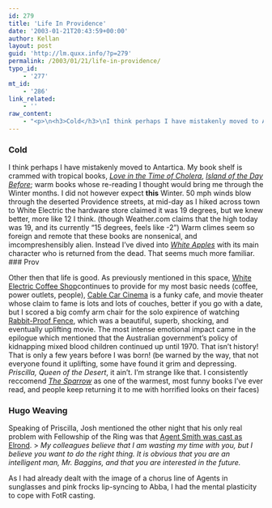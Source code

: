 ```yaml
---
id: 279
title: 'Life In Providence'
date: '2003-01-21T20:43:59+00:00'
author: Kellan
layout: post
guid: 'http://lm.quxx.info/?p=279'
permalink: /2003/01/21/life-in-providence/
typo_id:
    - '277'
mt_id:
    - '286'
link_related:
    - ''
raw_content:
    - "<p>\n<h3>Cold</h3>\nI think perhaps I have mistakenly moved to Antartica.  My book shelf is crammed\nwith tropical books, \n<a href=\\\"http://allconsuming.net/item.cgi?isbn=0394561619\\\"><cite>Love in the Time of Cholera</cite></a>, \n<a href=\\\"http://allconsuming.net/item.cgi?isbn=0140259198\\\"><cite>Island of\nthe Day Before</cite></a>; warm books whose re-reading I thought would bring me\nthrough the Winter months.  I did not however expect <b>this</b> Winter.  50 mph\nwinds blow through the deserted Providence streets, at mid-day as I hiked across\ntown to White Electric the hardware store claimed it was 19 degrees, but we knew\nbetter, more like 12 I think. (though  Weather.com claims that the high today was 19, and its currently \\\"15 degrees, feels like -2\\\")   Warm climes seem so foreign and remote that these books are nonsenical, and imcompreshensibly alien.  Instead I\\'ve dived into \n<a href=\\\"http://allconsuming.net/item.cgi?isbn=0765303884\\\"><cite>White Apples</cite></a> with its main character who is returned from the dead.  That seems much more familiar.\n</p>\n<p>\n<h3>Prov</h3>\nOther then that life is good.  As previously mentioned in this space, <a\nhref=\\\"http://www.as220.org/goulis/whitelec.html\\\">White Electric Coffee Shop</a>\ncontinues to provide for my most basic needs (coffee, power outlets, people), <a href=\\\"http://www.cablecarcinema.com/\\\">Cable\nCar Cinema</a> is a funky cafe, and movie theater whose claim to fame is lots\nand lots of couches, better if you go with a date, but I scored a big comfy arm\nchair for the solo expirence of watching <a\nhref=\\\"http://www.rabbitprooffence.com.au/\\\">Rabbit-Proof Fence</a>, which was a\nbeautiful, superb, shocking, and eventually uplifting movie.  The most intense emotional impact\ncame in the epilogue which mentioned that the Australian government\\'s policy of\nkidnapping mixed blood children continued up until 1970.  That isn\\'t history! \nThat is only a few years before I was born! (be warned by the way, that not\neveryone found it uplifting, some have found it grim and depressing.  <cite>Priscilla, Queen of the Desert</cite>, it ain\\'t.  I\\'m\nstrange like that.  I consistently reccomend \n<a href=\\\"http://allconsuming.net/item.cgi?isbn=0449912558\\\"><cite>The Sparrow</cite></a> as one of\nthe warmest, most funny books I\\'ve ever read, and people keep returning it to me with\nhorrified looks on their faces)\n</p>\n<p>\n<a name=\\\"hugoweaving\\\"></a>\n<h3>Hugo Weaving</h3>\nSpeaking of Priscilla, Josh mentioned the other night that his only real problem\nwith Fellowship of the Ring was that \n<a href=\\\"http://us.imdb.com/Name?Weaving,+Hugo\\\">Agent Smith was cast as\nElrond</a>.\n<blockquote><cite>\nMy\ncolleagues believe that I am wasting my time with you, but I believe you want to\ndo the right thing. It is obvious that you are an intelligent man, Mr. Baggins,\nand that you are interested in the future.\n</cite></blockquote>\nAs I had already dealt with the image of a chorus line of Agents in sunglasses\nand pink frocks lip-syncing to Abba, I had the mental plasticity to cope with\nFotR casting.\n</p>"
---
```


### Cold

I think perhaps I have mistakenly moved to Antartica. My book shelf is crammed with tropical books, [<cite>Love in the Time of Cholera</cite>](http://allconsuming.net/item.cgi?isbn=0394561619), [<cite>Island of the Day Before</cite>](http://allconsuming.net/item.cgi?isbn=0140259198); warm books whose re-reading I thought would bring me through the Winter months. I did not however expect **this** Winter. 50 mph winds blow through the deserted Providence streets, at mid-day as I hiked across town to White Electric the hardware store claimed it was 19 degrees, but we knew better, more like 12 I think. (though Weather.com claims that the high today was 19, and its currently “15 degrees, feels like -2”) Warm climes seem so foreign and remote that these books are nonsenical, and imcompreshensibly alien. Instead I’ve dived into [<cite>White Apples</cite>](http://allconsuming.net/item.cgi?isbn=0765303884) with its main character who is returned from the dead. That seems much more familiar. ### Prov

Other then that life is good. As previously mentioned in this space, [White Electric Coffee Shop](http://www.as220.org/goulis/whitelec.html)continues to provide for my most basic needs (coffee, power outlets, people), [Cable Car Cinema](http://www.cablecarcinema.com/) is a funky cafe, and movie theater whose claim to fame is lots and lots of couches, better if you go with a date, but I scored a big comfy arm chair for the solo expirence of watching [Rabbit-Proof Fence](http://www.rabbitprooffence.com.au/), which was a beautiful, superb, shocking, and eventually uplifting movie. The most intense emotional impact came in the epilogue which mentioned that the Australian government’s policy of kidnapping mixed blood children continued up until 1970. That isn’t history! That is only a few years before I was born! (be warned by the way, that not everyone found it uplifting, some have found it grim and depressing. <cite>Priscilla, Queen of the Desert</cite>, it ain’t. I’m strange like that. I consistently reccomend [<cite>The Sparrow</cite>](http://allconsuming.net/item.cgi?isbn=0449912558) as one of the warmest, most funny books I’ve ever read, and people keep returning it to me with horrified looks on their faces) <a name="hugoweaving"></a>

### Hugo Weaving

Speaking of Priscilla, Josh mentioned the other night that his only real problem with Fellowship of the Ring was that [Agent Smith was cast as Elrond](http://us.imdb.com/Name?Weaving,+Hugo). > <cite>My colleagues believe that I am wasting my time with you, but I believe you want to do the right thing. It is obvious that you are an intelligent man, Mr. Baggins, and that you are interested in the future. </cite>

As I had already dealt with the image of a chorus line of Agents in sunglasses and pink frocks lip-syncing to Abba, I had the mental plasticity to cope with FotR casting. 